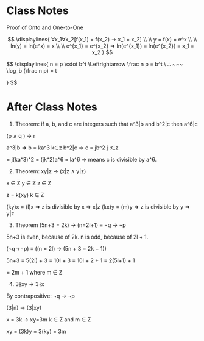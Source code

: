 # Class Notes
Proof of Onto and One-to-One

$$
	\displaylines{
		∀x_1∀x_2[f(x_1) = f(x_2) → x_1 = x_2] \\ \\
		y = f(x) = e^x \\ \\
		ln(y) = ln(e^x) = x \\ \\
		e^{x_1} = e^{x_2} => ln(e^{x_1}) = ln(e^{x_2}) = x_1 = x_2
	}
$$


$$
\displaylines{
	n = p \cdot b^t \Leftrightarrow \frac n p = b^t \\
	∴ ~~~ \log_b (\frac n p) = t
	
}
$$

# After Class Notes
1. Theorem: if a, b, and c are integers such that a^3|b and b^2|c then a^6|c

(p ∧ q ) → r

a^3|b => b = ka^3   k∈z
b^2|c => c = jb^2    j :∈z

= j(ka^3)^2 = (jk^2)a^6 = la^6 => means c is divisible by a^6.

2. Theorem: xy|z → (x|z ∧ y|z)

x ∈ Z
y ∈ Z
z ∈ Z

z = k(xy)    k ∈ Z

(ky)x = (l)x  => z is divisible by x => x|z
(kx)y = (m)y => z is divisible by y => y|z

3. Theorem (5n+3 = 2k) → (n=2l+1) ≡ ¬q → ¬p

5n+3 is even, because of 2k.
n is odd, because of 2l + 1.

(¬q→¬p) ≡ ((n = 2l) → (5n + 3 = 2k + 1))

5n+3 = 5(2l) + 3 = 10l + 3 = 10l + 2 + 1 = 2(5l+1) + 1 

= 2m + 1  where m ∈ Z

4.  3∤xy → 3∤x

By contrapositive:
¬q → ¬p

(3|n) → (3|xy)

x = 3k → xy=3m
k ∈ Z   and m ∈ Z

xy = (3k)y = 3(ky) = 3m